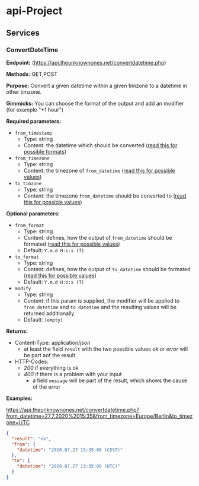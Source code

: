 # api-Project

## Services

### ConvertDateTime
**Endpoint:** (https://api.theunknownones.net/convertdatetime.php)

**Methods:** GET,POST

**Purpose:** Convert a given datetime within a given timzone to a datetime in other timzone.

**Gimmicks:** You can choose the format of the output and add an modifier (for example "+1 hour")

**Required parameters:**
- `from_timestamp`
  - Type: string
  - Content: the datetime which should be converted ([read this for possible formats](https://www.php.net/manual/en/datetime.formats.php))
- `from_timezone`
  - Type: string
  - Content: the timezone of `from_datetime` ([read this for possible values](https://www.php.net/manual/en/timezones.php))
- `to_timzone`
  - Type: string
  - Content: the timezone `from_datetime` should be converted to ([read this for possible values](https://www.php.net/manual/en/timezones.php))

**Optional parameters:**
- `from_format`
  - Type: string
  - Content: defines, how the output of `from_datetime` should be formated ([read this for possible values](https://www.php.net/manual/en/function.date.php))
  - Default: `Y.m.d H:i:s (T)`
- `to_format`
  - Type: string
  - Content: defines, how the output of `to_datetime` should be formated ([read this for possible values](https://www.php.net/manual/en/function.date.php))
  - Default: `Y.m.d H:i:s (T)`
- `modify`
  - Type: string
  - Content: if this param is supplied, the modifier will be applied to `from_datetime` and `to_datetime` and the resulting values will be returned additionally
  - Default: `(empty)`
  
**Returns:**
- Content-Type: application/json
  - at least the field `result` with the two possible values _ok_ or _error_ will be part aof the result 
- HTTP-Codes:
  - _200_ if everything is ok
  - _400_ if there is a problem with your input
    - a field `message` will be part of the result, which shows the cause of the error

**Examples:**

https://api.theunknownones.net/convertdatetime.php?from_datetime=27.7.2020%2015:35&from_timezone=Europe/Berlin&to_timezone=UTC

```json
{
  "result": "ok",
  "from": {
    "datetime": "2020.07.27 15:35:00 (CEST)"
  },
  "to": {
    "datetime": "2020.07.27 13:35:00 (UTC)"
  }
}
```

